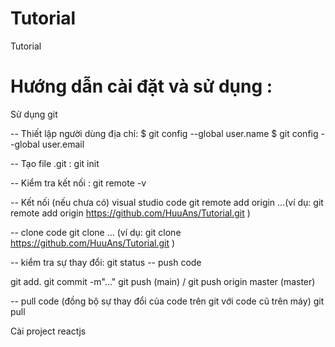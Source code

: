 # Tutorial
Tutorial
# Hướng dẫn cài đặt và sử dụng :
Sử dụng git

-- Thiết lập người dùng địa chỉ:
$ git config --global user.name <username>
$ git config --global user.email <mailaddress>

-- Tạo file .git :
git init

-- Kiểm tra kết nối :
git remote -v

-- Kết nối (nếu chưa có) visual studio code
git remote add origin ...(ví dụ: git remote add origin https://github.com/HuuAns/Tutorial.git )

-- clone code
git clone ... (ví dụ: git clone https://github.com/HuuAns/Tutorial.git )

-- kiểm tra sự thay đổi:
git status
-- push code

git add. 
git commit -m"..."
git push   (main) /  git push origin master (master)

-- pull code (đồng bộ sự thay đổi của code trên git với code cũ trên máy)
git pull

Cài project reactjs

